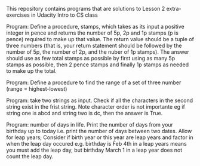 This repository contains programs that are solutions to  Lesson 2 extra-exercises in Udacity Intro to CS class

Program:
Define a procedure, stamps, which takes as its input a positive integer in  pence and returns the number of 5p, 2p and 1p stamps (p is pence) required   to make up that value. The return value should be a tuple of three numbers  (that is, your return statement should be followed by the number of 5p, the number of 2p, and the nuber of 1p stamps). The answer should use as few total stamps as possible by first using as  many 5p stamps as possible, then 2 pence stamps and finally 1p stamps as  needed to make up the total. 

Program:
Define a procedure to find the range of a set of three number (range = highest-lowest)

Program: take two strings as input. Check if all the characters in the second string exist in the frist string. Note character order is not importante eg if string one is abcd and string two is dc, then the answer is True. 

Program: number of days in life. Print the number of days from your birthday up to today i.e. print the number of days between two dates. Allow for leap years; Consider if birth year or this year are leap years and factor in when the leap day occured e.g. birthday is Feb 4th in a leap years means you must add the leap day, but birthday March 1 in a leap year does not count the leap day.
